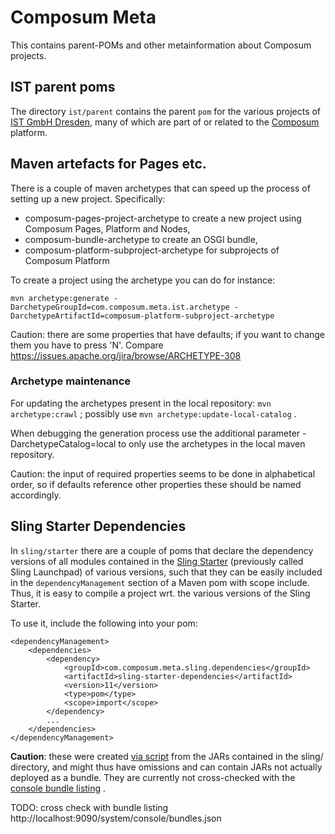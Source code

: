 # Composum Meta
This contains parent-POMs and other metainformation about Composum projects.

## IST parent poms

The directory `ist/parent` contains the parent `pom` for the various projects of [IST GmbH Dresden](https://www.ist-software.com/), many of which are part of or related to the [Composum](http://composum.com) platform.

## Maven artefacts for Pages etc.

There is a couple of maven archetypes that can speed up the process of setting up a new project. Specifically:

- composum-pages-project-archetype to create a new project using Composum Pages, Platform and Nodes,
- composum-bundle-archetype to create an OSGI bundle,
- composum-platform-subproject-archetype for subprojects of Composum Platform

To create a project using the archetype you can do for instance:

    mvn archetype:generate -DarchetypeGroupId=com.composum.meta.ist.archetype -DarchetypeArtifactId=composum-platform-subproject-archetype
 
Caution: there are some properties that have defaults; if you want to change them you have to press 'N'. Compare https://issues.apache.org/jira/browse/ARCHETYPE-308
 
### Archetype maintenance

For updating the archetypes present in the local repository: `mvn archetype:crawl` ; possibly use `mvn archetype:update-local-catalog` .

When debugging the generation process use the additional parameter -DarchetypeCatalog=local to only use the archetypes in the local maven repository.

Caution: the input of required properties seems to be done in alphabetical order, so if defaults reference other properties these should be named accordingly.

## Sling Starter Dependencies

In `sling/starter` there are a couple of poms that declare the dependency versions of all modules
contained in the [Sling Starter](https://github.com/apache/sling-org-apache-sling-starter) (previously called Sling Launchpad) of various versions,
such that they can be easily included in the `dependencyManagement` section of a Maven pom with scope include.
Thus, it is easy to compile a project wrt. the various versions of the Sling Starter.

To use it, include the following into your pom:

    <dependencyManagement>
        <dependencies>
            <dependency>
                <groupId>com.composum.meta.sling.dependencies</groupId>
                <artifactId>sling-starter-dependencies</artifactId>
                <version>11</version>
                <type>pom</type>
                <scope>import</scope>
            </dependency>
            ...
        </dependencies>
    </dependencyManagement>



<b>Caution</b>: these were created [via script](sling/starter/dependencies/README.md) 
from the JARs contained in the sling/ directory, and might thus have omissions and can contain JARs not actually
deployed as a bundle. They are currently not cross-checked with the [console bundle listing](http://localhost:9090/system/console/bundles) .

TODO: cross check with bundle listing  http://localhost:9090/system/console/bundles.json 
